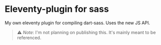 # Eleventy-plugin for sass
My own eleventy plugin for compiling dart-sass. Uses the new JS API.

> ⚠️ _Note_: I'm not planning on publishing this. It's mainly meant to be referenced.